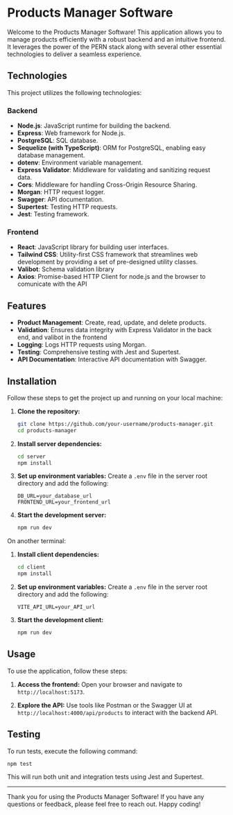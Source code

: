 # Products Manager Software

Welcome to the Products Manager Software! This application allows you to manage products efficiently with a robust backend and an intuitive frontend. It leverages the power of the PERN stack along with several other essential technologies to deliver a seamless experience.

## Technologies

This project utilizes the following technologies:

### Backend

- **Node.js**: JavaScript runtime for building the backend.
- **Express**: Web framework for Node.js.
- **PostgreSQL**: SQL database.
- **Sequelize (with TypeScript)**: ORM for PostgreSQL, enabling easy database management.
- **dotenv**: Environment variable management.
- **Express Validator**: Middleware for validating and sanitizing request data.
- **Cors**: Middleware for handling Cross-Origin Resource Sharing.
- **Morgan**: HTTP request logger.
- **Swagger**: API documentation.
- **Supertest**: Testing HTTP requests.
- **Jest**: Testing framework.



### Frontend

- **React**: JavaScript library for building user interfaces.
- **Tailwind CSS**: Utility-first CSS framework that streamlines web development by providing a set of pre-designed utility classes.
- **Valibot**: Schema validation library
- **Axios**: Promise-based HTTP Client for node.js and the browser to comunicate with the API


## Features

- **Product Management**: Create, read, update, and delete products.
- **Validation**: Ensures data integrity with Express Validator in the back end, and valibot in the frontend
- **Logging**: Logs HTTP requests using Morgan.
- **Testing**: Comprehensive testing with Jest and Supertest.
- **API Documentation**: Interactive API documentation with Swagger.

## Installation

Follow these steps to get the project up and running on your local machine:

1. **Clone the repository:**
    ```bash
    git clone https://github.com/your-username/products-manager.git
    cd products-manager
    ```

2. **Install server dependencies:**
    ```bash
    cd server
    npm install
    ```

3. **Set up environment variables:**
    Create a `.env` file in the server root directory and add the following:
    ```
    DB_URL=your_database_url
    FRONTEND_URL=your_frontend_url
    ```

4. **Start the development server:**
    ```bash
    npm run dev
    ```

On another terminal:

1. **Install client dependencies:**
    ```bash
    cd client
    npm install
    ```
2. **Set up environment variables:**
    Create a `.env` file in the server root directory and add the following:
    ```
    VITE_API_URL=your_API_url
    ```

3. **Start the development client:**
    ```bash
    npm run dev
    ```

## Usage

To use the application, follow these steps:

1. **Access the frontend:**
    Open your browser and navigate to `http://localhost:5173`.

2. **Explore the API:**
    Use tools like Postman or the Swagger UI at `http://localhost:4000/api/products` to interact with the backend API.

## Testing

To run tests, execute the following command:

```bash
npm test
```

This will run both unit and integration tests using Jest and Supertest.

***
Thank you for using the Products Manager Software! If you have any questions or feedback, please feel free to reach out. Happy coding!


